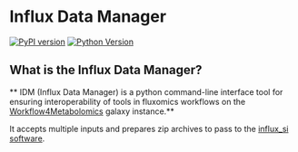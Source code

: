 # Influx Data Manager

[![PyPI version](https://badge.fury.io/py/influx-si-data-manager.svg)](https://badge.fury.io/py/influx-si-data-manager)
[![Python Version](https://img.shields.io/python/required-version-toml)](https://raw.githubusercontent.com/llegregam/influx_data_manager/main/pyproject.toml)


## What is the Influx Data Manager?
** IDM (Influx Data Manager) is a python command-line interface tool for ensuring interoperability of tools in fluxomics workflows on the [Workflow4Metabolomics](usegalaxy.workflow4metabolomics.org) galaxy instance.**

It accepts multiple inputs and prepares zip archives to pass to the [influx_si software](influx_si.readthedocs.io).
